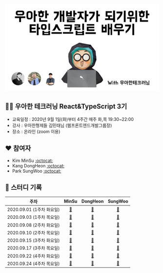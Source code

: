 <h2 align="center">
  <img src="wolearn.png" alt="우아한 테크러닝 스터디 로고" width="700">
</h2>

## 👨‍💻 우아한 테크러닝 React&TypeScript 3기

-   교육일정 : 2020년 9월 1일(화)부터 4주간 매주 화,목 19:30~22:00
-   강사 : 우아한형제들 김민태님 (웹프론트엔드개발그룹장)
-   장소 : 온라인 (zoom 이용)

## ❤️ 참여자

-   Kim MinSu [:octocat:](https://github.com/alstn2468)
-   Kang DongHeon [:octocat:](https://github.com/daniel2231)
-   Park SungWoo [:octocat:](https://github.com/cos18)

## 📘 스터디 기록

|           주차            |               MinSu               |             DongHeon              |              SungWoo              |
| :-----------------------: | :-------------------------------: | :-------------------------------: | :-------------------------------: |
| 2020.09.01 (1주차 화요일) | [:link:](./ms/week_1/Tuesday.md)  | [:link:](./dh/week_1/Tuesday.md)  | [:link:](./sw/week_1/Tuesday.md)  |
| 2020.09.03 (1주차 목요일) | [:link:](./ms/week_1/Thursday.md) | [:link:](./dh/week_1/Thursday.md) | [:link:](./sw/week_1/Thursday.md) |
| 2020.09.08 (2주차 화요일) | [:link:](./ms/week_2/Tuesday.md)  | [:link:](./dh/week_2/Tuesday.md)  | [:link:](./sw/week_2/Tuesday.md)  |
| 2020.09.10 (2주차 목요일) | [:link:](./ms/week_2/Thursday.md) | [:link:](./dh/week_2/Thursday.md) | [:link:](./sw/week_2/Thursday.md) |
| 2020.09.15 (3주차 화요일) | [:link:](./ms/week_3/Tuesday.md)  | [:link:](./dh/week_3/Tuesday.md)  | [:link:](./sw/week_3/Tuesday.md)  |
| 2020.09.17 (3주차 목요일) | [:link:](./ms/week_3/Thursday.md) | [:link:](./dh/week_3/Thursday.md) | [:link:](./sw/week_3/Thursday.md) |
| 2020.09.22 (4주차 화요일) | [:link:](./ms/week_4/Tuesday.md)  | [:link:](./dh/week_4/Tuesday.md)  | [:link:](./sw/week_4/Tuesday.md)  |
| 2020.09.24 (4주차 목요일) | [:link:](./ms/week_4/Thursday.md) | [:link:](./dh/week_4/Thursday.md) | [:link:](./sw/week_4/Thursday.md) |
